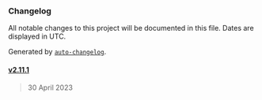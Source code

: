 ### Changelog

All notable changes to this project will be documented in this file. Dates are displayed in UTC.

Generated by [`auto-changelog`](https://github.com/CookPete/auto-changelog).

#### [v2.11.1](https://github.com/KristjanTammekivi/Haredo/compare/v2.11.0...v2.11.1)

> 30 April 2023
